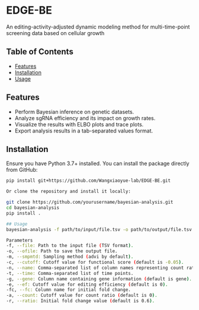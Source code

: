 # EDGE-BE
An editing-activity-adjusted dynamic modeling method for multi-time-point screening data based on cellular growth

## Table of Contents

- [Features](#features)
- [Installation](#installation)
- [Usage](#usage)

## Features

- Perform Bayesian inference on genetic datasets.
- Analyze sgRNA efficiency and its impact on growth rates.
- Visualize the results with ELBO plots and trace plots.
- Export analysis results in a tab-separated values format.

## Installation

Ensure you have Python 3.7+ installed. You can install the package directly from GitHub:

```bash
pip install git+https://github.com/Wangxiaoyue-lab/EDGE-BE.git

Or clone the repository and install it locally:

git clone https://github.com/yourusername/bayesian-analysis.git
cd bayesian-analysis
pip install .

## Usage
bayesian-analysis -f path/to/input/file.tsv -o path/to/output/file.tsv -m advi -c -0.05 -n "count-1_ratio,count-2_ratio" -t "1,2,3" -g gene_column -e 0 -fc fc_column -a 0 -r 0.6

Parameters
-f, --file: Path to the input file (TSV format).
-o, --ofile: Path to save the output file.
-m, --smpmtd: Sampling method (advi by default).
-c, --cutoff: Cutoff value for functional score (default is -0.05).
-n, --name: Comma-separated list of column names representing count ratios.
-t, --time: Comma-separated list of time points.
-g, --gene: Column name containing gene information (default is gene).
-e, --ef: Cutoff value for editing efficiency (default is 0).
-fc, --fc: Column name for initial fold change.
-a, --count: Cutoff value for count ratio (default is 0).
-r, --ratio: Initial fold change value (default is 0.6).
